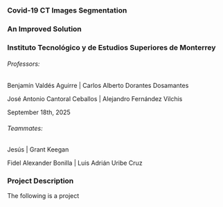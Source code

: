 ### Covid-19 CT Images Segmentation

### An Improved Solution

### Instituto Tecnológico y de Estudios Superiores de Monterrey



###### Professors:

Benjamín Valdés Aguirre | Carlos Alberto Dorantes Dosamantes

José Antonio Cantoral Ceballos | Alejandro Fernández Vilchis



September 18th, 2025



###### Teammates:

Jesús | Grant Keegan

Fidel Alexander Bonilla | Luis Adrián Uribe Cruz





### Project Description



The following is a project

